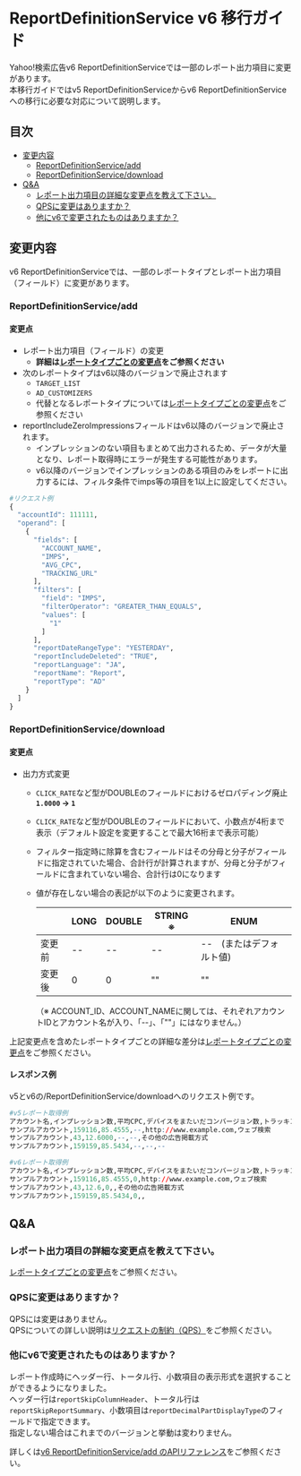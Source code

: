 # ReportDefinitionService v6 移行ガイド

Yahoo!検索広告v6 ReportDefinitionServiceでは一部のレポート出力項目に変更があります。  
本移行ガイドではv5 ReportDefinitionServiceからv6 ReportDefinitionServiceへの移行に必要な対応について説明します。

## 目次

- [変更内容](#変更内容)
  - [ReportDefinitionService/add](#reportdefinitionserviceadd)
  - [ReportDefinitionService/download](#reportdefinitionservicedownload)
- [Q&A](#qa)
  - [レポート出力項目の詳細な変更点を教えて下さい。](#%E3%83%AC%E3%83%9D%E3%83%BC%E3%83%88%E5%87%BA%E5%8A%9B%E9%A0%85%E7%9B%AE%E3%81%AE%E8%A9%B3%E7%B4%B0%E3%81%AA%E5%A4%89%E6%9B%B4%E7%82%B9%E3%82%92%E6%95%99%E3%81%88%E3%81%A6%E4%B8%8B%E3%81%95%E3%81%84)
  - [QPSに変更はありますか？](#qps%E3%81%AB%E5%A4%89%E6%9B%B4%E3%81%AF%E3%81%82%E3%82%8A%E3%81%BE%E3%81%99%E3%81%8B)
  - [他にv6で変更されたものはありますか？](#%E4%BB%96%E3%81%ABv6%E3%81%A7%E5%A4%89%E6%9B%B4%E3%81%95%E3%82%8C%E3%81%9F%E3%82%82%E3%81%AE%E3%81%AF%E3%81%82%E3%82%8A%E3%81%BE%E3%81%99%E3%81%8B)

## 変更内容

v6 ReportDefinitionServiceでは、一部のレポートタイプとレポート出力項目（フィールド）に変更があります。

### ReportDefinitionService/add

#### 変更点

- レポート出力項目（フィールド）の変更
  - **詳細は[レポートタイプごとの変更点](ReportType.md)をご参照ください**
- 次のレポートタイプはv6以降のバージョンで廃止されます
  - `TARGET_LIST`
  - `AD_CUSTOMIZERS`
  - 代替となるレポートタイプについては[レポートタイプごとの変更点](ReportType.md)をご参照ください
- reportIncludeZeroImpressionsフィールドはv6以降のバージョンで廃止されます。
  - インプレッションのない項目もまとめて出力されるため、データが大量となり、レポート取得時にエラーが発生する可能性があります。
  - v6以降のバージョンでインプレッションのある項目のみをレポートに出力するには、フィルタ条件でimps等の項目を1以上に設定してください。
```r
#リクエスト例
{
  "accountId": 111111,
  "operand": [
    {
      "fields": [
        "ACCOUNT_NAME",
        "IMPS",
        "AVG_CPC",
        "TRACKING_URL"
      ],
      "filters": [
        "field": "IMPS",
        "filterOperator": "GREATER_THAN_EQUALS",
        "values": [
          "1"
        ]
      ],
      "reportDateRangeType": "YESTERDAY",
      "reportIncludeDeleted": "TRUE",
      "reportLanguage": "JA",
      "reportName": "Report",
      "reportType": "AD"
    }
  ]
}
```

### ReportDefinitionService/download

#### 変更点

- 出力方式変更
  - `CLICK_RATE`など型がDOUBLEのフィールドにおけるゼロパディング廃止 **`1.0000` → `1`**
  - `CLICK_RATE`など型がDOUBLEのフィールドにおいて、小数点が4桁まで表示（デフォルト設定を変更することで最大16桁まで表示可能）
  - フィルター指定時に除算を含むフィールドはその分母と分子がフィールドに指定されていた場合、合計行が計算されますが、分母と分子がフィールドに含まれていない場合、合計行は0になります
  - 値が存在しない場合の表記が以下のように変更されます。

    | | LONG | DOUBLE | STRING ※ | ENUM |
    | --- | --- | --- | --- | --- |
    | 変更前 | -- | -- | -- | --　(またはデフォルト値) |
    | 変更後 | 0 | 0 | "" | "" |

    （※ ACCOUNT_ID、ACCOUNT_NAMEに関しては、それぞれアカウントIDとアカウント名が入り、「--」、「""」にはなりません。）

上記変更点を含めたレポートタイプごとの詳細な差分は[レポートタイプごとの変更点](ReportType.md)をご参照ください。

#### レスポンス例

v5とv6の/ReportDefinitionService/downloadへのリクエスト例です。

```r
#v5レポート取得例
アカウント名,インプレッション数,平均CPC,デバイスをまたいだコンバージョン数,トラッキングURL,広告掲載方式の指定
サンプルアカウント,159116,85.4555,--,http://www.example.com,ウェブ検索
サンプルアカウント,43,12.6000,--,--,その他の広告掲載方式
サンプルアカウント,159159,85.5434,--,--,--
```

```r
#v6レポート取得例
アカウント名,インプレッション数,平均CPC,デバイスをまたいだコンバージョン数,トラッキングURL,広告掲載方式の指定
サンプルアカウント,159116,85.4555,0,http://www.example.com,ウェブ検索
サンプルアカウント,43,12.6,0,,その他の広告掲載方式
サンプルアカウント,159159,85.5434,0,,
```

## Q&A

### レポート出力項目の詳細な変更点を教えて下さい。

[レポートタイプごとの変更点](ReportType.md)をご参照ください。

### QPSに変更はありますか？

QPSには変更はありません。   
QPSについての詳しい説明は[リクエストの制約（QPS）](https://ads-developers.yahoo.co.jp/developercenter/ja/developers-guide/qps.html)をご参照ください。

### 他にv6で変更されたものはありますか？

レポート作成時にヘッダー行、トータル行、小数項目の表示形式を選択することができるようになりました。  
ヘッダー行は`reportSkipColumnHeader`、トータル行は`reportSkipReportSummary`、小数項目は`reportDecimalPartDisplayType`のフィールドで指定できます。  
指定しない場合はこれまでのバージョンと挙動は変わりません。

詳しくは[v6 ReportDefinitionService/add のAPIリファレンス](https://ads-developers.yahoo.co.jp/reference/ads-search-api/v6/ReportDefinitionService/add/)をご参照ください。
